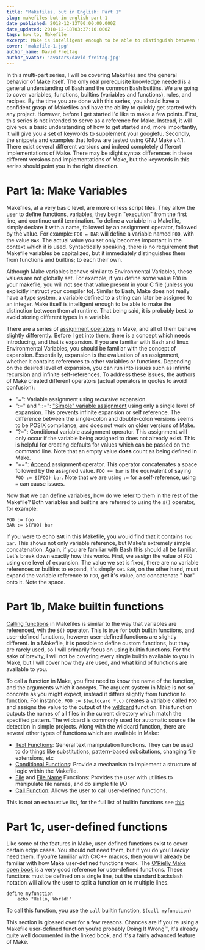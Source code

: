 ```yaml
---
title: "Makefiles, but in English: Part 1"
slug: makefiles-but-in-english-part-1
date_published: 2018-12-13T00:00:00.000Z
date_updated: 2018-12-18T03:37:10.000Z
tags: how to, Makefile
excerpt: Make is intelligent enough to be able to distinguish between them at runtime. But it's probably best to avoid storing different types in a variable.
cover: 'makefile-1.jpg'
author_name: David Freitag
author_avatar: 'avatars/david-freitag.jpg'
---
```


In this multi-part series, I will be covering Makefiles and the general behavior
of Make itself. The only real prerequisite knowledge needed is a general
understanding of Bash and the common Bash builtins. We are going to cover
variables, functions, builtins (variables and functions), rules, and recipes. By
the time you are done with this series, you should have a confident grasp of
Makefiles and have the ability to quickly get started with any project. However,
before I get started I'd like to make a few points. First, this series is not
intended to serve as a reference for Make. Instead, it will give you a basic
understanding of how to get started and, more importantly, it will give you a
set of keywords to supplement your googlefu. Secondly, the snippets and examples
that follow are tested using GNU Make v4.1. There exist several different
versions and indeed completely different implementations of Make. There may be
slight syntax differences in these different versions and implementations of
Make, but the keywords in this series should point you in the right direction.

# Part 1a: Make Variables

Makefiles, at a very basic level, are more or less script files. They allow the
user to define functions, variables, they begin "execution" from the first line,
and continue until termination. To define a variable in a Makefile, simply
declare it with a name, followed by an assignment operator, followed by the
value. For example: `FOO = BAR` will define a variable named `FOO`, with the
value `BAR`. The actual value you set only becomes important in the context
which it is used. Syntactically speaking, there is no requirement that Makefile
variables be capitalized, but it immediately distinguishes them from functions
and builtins; to each their own.

Although Make variables behave similar to Environmental Variables, these values
are not globally set. For example, if you define some value `FOO` in your
makefile, you will not see that value present in your C file (unless you
explicitly instruct your compiler to). Similar to Bash, Make does not really
have a type system, a variable defined to a string can later be assigned to an
integer. Make itself is intelligent enough to be able to make the distinction
between them at runtime. That being said, it is probably best to avoid storing
different types in a variable.

There are a series of
[assignment operators](https://www.gnu.org/software/make/manual/html_node/Setting.html)
in Make, and all of them behave slightly differently. Before I get into them,
there is a concept which needs introducing, and that is expansion. If you are
familiar with Bash and linux Environmental Variables, you should be familiar
with the concept of expansion. Essentially, expansion is the evaluation of an
assignment, whether it contains references to other variables or functions.
Depending on the desired level of expansion, you can run into issues such as
infinite recursion and infinite self-references. To address these issues, the
authors of Make created different operators (actual operators in quotes to avoid
confusion):

- "=": Variable assignment using _recursive_ expansion.
- ":=" and "::=":
  ["Simple" variable assignment](https://www.gnu.org/software/make/manual/html_node/Flavors.html#Flavors)
  using only a single level of expansion. This prevents infinite expansion or
  self reference. The difference between the single-colon and double-colon
  versions seems to be POSIX compliance, and does not work on older versions of
  Make.
- "?=": Conditional variable assignment operator. This assignment will only
  occur if the variable being assigned to does not already exist. This is
  helpful for creating defaults for values which can be passed on the command
  line. Note that an empty value **does** count as being defined in Make.
- "+=":
  [Append](https://www.gnu.org/software/make/manual/html_node/Appending.html)
  assignment operator. This operator concatenates a space followed by the
  assigned value. `FOO += bar` is the equivalent of saying `FOO := $(FOO) bar`.
  Note that we are using `:=` for a self-reference, using `=` can cause issues.

Now that we can define variables, how do we refer to them in the rest of the
Makefile? Both variables and builtins are referred to using the `$()` operator,
for example:

    FOO := foo
    BAR := $(FOO) bar

If you were to echo `BAR` in this Makefile, you would find that it contains
`foo bar`. This shows not only variable reference, but Make's extremely simple
concatenation. Again, if you are familiar with Bash this should all be familiar.
Let's break down exactly how this works. First, we assign the value of `FOO`
using one level of expansion. The value we set is fixed, there are no variable
references or builtins to expand, it's simply set. `BAR`, on the other hand,
must expand the variable reference to `FOO`, get it's value, and concatenate "
bar" onto it. Note the space.

# Part 1b, Make builtin functions

[Calling functions](https://www.gnu.org/software/make/manual/html_node/Syntax-of-Functions.html#Syntax-of-Functions)
in Makefiles is similar to the way that variables are referenced, wih the `$()`
operator. This is true for both builtin functions, and user-defined functions,
however user-defined functions are slightly different. In a Makefile, it is
possible to define custom functions, but they are rarely used, so I will
primarily focus on using builtin functions. For the sake of brevity, I will not
be covering every single builtin available to you in Make, but I will cover how
they are used, and what kind of functions are available to you.

To call a function in Make, you first need to know the name of the function, and
the arguments which it accepts. The arguent system in Make is not so concrete as
you might expect, instead it differs slightly from function to function. For
instance, `FOO := $(wildcard *.c)` creates a variable called `FOO` and assigns
the value to the output of the
[wildcard](https://www.gnu.org/software/make/manual/html_node/Wildcard-Function.html)
function. This function outputs the names of all files in the current directory
which match the specified pattern. The wildcard is commonly used for automatic
source file detection in simple projects. Along with the wildcard function,
there are several other types of functions which are available in Make:

- [Text Functions](https://www.gnu.org/software/make/manual/html_node/Text-Functions.html#Text-Functions):
  General text manipulation functions. They can be used to do things like
  substitutions, pattern-based subsitutions, changing file extensions, etc
- [Conditional Functions](https://www.gnu.org/software/make/manual/html_node/Conditional-Functions.html#Conditional-Functions):
  Provide a mechanism to implement a structure of logic within the Makefile.
- [File](https://www.gnu.org/software/make/manual/html_node/File-Function.html#File-Function)
  and
  [File Name](https://www.gnu.org/software/make/manual/html_node/File-Name-Functions.html#File-Name-Functions)
  Functions: Provides the user with utilities to manipulate file names, and do
  simple file I/O
- [Call Function](https://www.gnu.org/software/make/manual/html_node/Call-Function.html#Call-Function):
  Allows the user to call user-defined functions.

This is not an exhaustive list, for the full list of builtin functions see
[this](https://www.gnu.org/software/make/manual/html_node/Functions.html).

# Part 1c, user-defined functions

Like some of the features in Make, user-defined functions exist to cover certain
edge cases. You should not need them, but if you do you'll _really_ need them.
If you're familiar with C/C++ macros, then you will already be familiar with how
Make user-defined functions work. The
[O'Rielly Make open book](https://www.oreilly.com/openbook/make3/book/ch04.pdf)
is a very good reference for user-defined functions. These functions must be
defined on a single line, but the standard backslash notation will allow the
user to split a function on to multiple lines.

    define myfunction
        echo "Hello, World!"

To call this function, you use the `call` builtin function, `$(call myfunction)`

This section is glossed over for a few reasons. Chances are if you're using a
Makefile user-defined function you're probably Doing It Wrong™, it's already
quite well documented in the linked book, and it's a fairly advanced feature of
Make.
